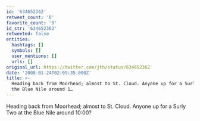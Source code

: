 ```yaml
---
id: '634652362'
retweet_count: '0'
favorite_count: '0'
id_str: '634652362'
retweeted: false
entities:
  hashtags: []
  symbols: []
  user_mentions: []
  urls: []
original_url: https://twitter.com/jth/status/634652362
date: '2008-01-24T02:09:35.000Z'
title: >-
  Heading back from Moorhead; almost to St. Cloud. Anyone up for a Surly Two at
  the Blue Nile around 1…
---
```


Heading back from Moorhead; almost to St. Cloud. Anyone up for a Surly Two at the Blue Nile around 10:00?